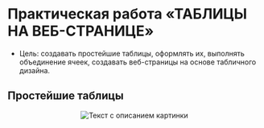# Практическая работа  «ТАБЛИЦЫ НА ВЕБ-СТРАНИЦЕ»
* Цель:  создавать простейшие таблицы, оформлять их, выполнять объединение ячеек, создавать веб-страницы на основе табличного дизайна.

## Простейшие таблицы 
<p align="center">
<image src="/images/Tablica1.jpg" alt="Текст с описанием картинки"></p>

